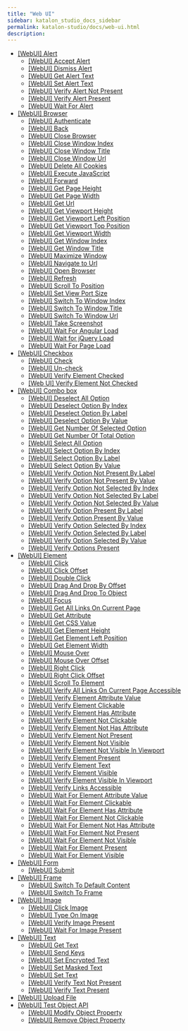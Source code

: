 ```yaml
---
title: "Web UI" 
sidebar: katalon_studio_docs_sidebar
permalink: katalon-studio/docs/web-ui.html 
description: 
---
```

*   [\[WebUI\] Alert](/display/KD/%5BWebUI%5D+Alert)
    *   [\[WebUI\] Accept Alert](/display/KD/%5BWebUI%5D+Accept+Alert)
    *   [\[WebUI\] Dismiss Alert](/display/KD/%5BWebUI%5D+Dismiss+Alert)
    *   [\[WebUI\] Get Alert Text](/display/KD/%5BWebUI%5D+Get+Alert+Text)
    *   [\[WebUI\] Set Alert Text](/display/KD/%5BWebUI%5D+Set+Alert+Text)
    *   [\[WebUI\] Verify Alert Not Present](/display/KD/%5BWebUI%5D+Verify+Alert+Not+Present)
    *   [\[WebUI\] Verify Alert Present](/display/KD/%5BWebUI%5D+Verify+Alert+Present)
    *   [\[WebUI\] Wait For Alert](/display/KD/%5BWebUI%5D+Wait+For+Alert)
*   [\[WebUI\] Browser](/display/KD/%5BWebUI%5D+Browser)
    *   [\[WebUI\] Authenticate](/display/KD/%5BWebUI%5D+Authenticate)
    *   [\[WebUI\] Back](/display/KD/%5BWebUI%5D+Back)
    *   [\[WebUI\] Close Browser](/display/KD/%5BWebUI%5D+Close+Browser)
    *   [\[WebUI\] Close Window Index](/display/KD/%5BWebUI%5D+Close+Window+Index)
    *   [\[WebUI\] Close Window Title](/display/KD/%5BWebUI%5D+Close+Window+Title)
    *   [\[WebUI\] Close Window Url](/display/KD/%5BWebUI%5D+Close+Window+Url)
    *   [\[WebUI\] Delete All Cookies](/display/KD/%5BWebUI%5D+Delete+All+Cookies)
    *   [\[WebUI\] Execute JavaScript](/display/KD/%5BWebUI%5D+Execute+JavaScript)
    *   [\[WebUI\] Forward](/display/KD/%5BWebUI%5D+Forward)
    *   [\[WebUI\] Get Page Height](/display/KD/%5BWebUI%5D+Get+Page+Height)
    *   [\[WebUI\] Get Page Width](/display/KD/%5BWebUI%5D+Get+Page+Width)
    *   [\[WebUI\] Get Url](/display/KD/%5BWebUI%5D+Get+Url)
    *   [\[WebUI\] Get Viewport Height](/display/KD/%5BWebUI%5D+Get+Viewport+Height)
    *   [\[WebUI\] Get Viewport Left Position](/display/KD/%5BWebUI%5D+Get+Viewport+Left+Position)
    *   [\[WebUI\] Get Viewport Top Position](/display/KD/%5BWebUI%5D+Get+Viewport+Top+Position)
    *   [\[WebUI\] Get Viewport Width](/display/KD/%5BWebUI%5D+Get+Viewport+Width)
    *   [\[WebUI\] Get Window Index](/display/KD/%5BWebUI%5D+Get+Window+Index)
    *   [\[WebUI\] Get Window Title](/display/KD/%5BWebUI%5D+Get+Window+Title)
    *   [\[WebUI\] Maximize Window](/display/KD/%5BWebUI%5D+Maximize+Window)
    *   [\[WebUI\] Navigate to Url](/display/KD/%5BWebUI%5D+Navigate+to+Url)
    *   [\[WebUI\] Open Browser](/display/KD/%5BWebUI%5D+Open+Browser)
    *   [\[WebUI\] Refresh](/display/KD/%5BWebUI%5D+Refresh)
    *   [\[WebUI\] Scroll To Position](/display/KD/%5BWebUI%5D+Scroll+To+Position)
    *   [\[WebUI\] Set View Port Size](/display/KD/%5BWebUI%5D+Set+View+Port+Size)
    *   [\[WebUI\] Switch To Window Index](/display/KD/%5BWebUI%5D+Switch+To+Window+Index)
    *   [\[WebUI\] Switch To Window Title](/display/KD/%5BWebUI%5D+Switch+To+Window+Title)
    *   [\[WebUI\] Switch To Window Url](/display/KD/%5BWebUI%5D+Switch+To+Window+Url)
    *   [\[WebUI\] Take Screenshot](/display/KD/%5BWebUI%5D+Take+Screenshot)
    *   [\[WebUI\] Wait For Angular Load](/display/KD/%5BWebUI%5D+Wait+For+Angular+Load)
    *   [\[WebUI\] Wait for jQuery Load](/display/KD/%5BWebUI%5D+Wait+for+jQuery+Load)
    *   [\[WebUI\] Wait For Page Load](/display/KD/%5BWebUI%5D+Wait+For+Page+Load)
*   [\[WebUI\] Checkbox](/display/KD/%5BWebUI%5D+Checkbox)
    *   [\[WebUI\] Check](/display/KD/%5BWebUI%5D+Check)
    *   [\[WebUI\] Un-check](/display/KD/%5BWebUI%5D+Un-check)
    *   [\[WebUI\] Verify Element Checked](/display/KD/%5BWebUI%5D+Verify+Element+Checked)
    *   [\[Web UI\] Verify Element Not Checked](/display/KD/%5BWeb+UI%5D+Verify+Element+Not+Checked)
*   [\[WebUI\] Combo box](/display/KD/%5BWebUI%5D+Combo+box)
    *   [\[WebUI\] Deselect All Option](/display/KD/%5BWebUI%5D+Deselect+All+Option)
    *   [\[WebUI\] Deselect Option By Index](/display/KD/%5BWebUI%5D+Deselect+Option+By+Index)
    *   [\[WebUI\] Deselect Option By Label](/display/KD/%5BWebUI%5D+Deselect+Option+By+Label)
    *   [\[WebUI\] Deselect Option By Value](/display/KD/%5BWebUI%5D+Deselect+Option+By+Value)
    *   [\[WebUI\] Get Number Of Selected Option](/display/KD/%5BWebUI%5D+Get+Number+Of+Selected+Option)
    *   [\[WebUI\] Get Number Of Total Option](/display/KD/%5BWebUI%5D+Get+Number+Of+Total+Option)
    *   [\[WebUI\] Select All Option](/display/KD/%5BWebUI%5D+Select+All+Option)
    *   [\[WebUI\] Select Option By Index](/display/KD/%5BWebUI%5D+Select+Option+By+Index)
    *   [\[WebUI\] Select Option By Label](/display/KD/%5BWebUI%5D+Select+Option+By+Label)
    *   [\[WebUI\] Select Option By Value](/display/KD/%5BWebUI%5D+Select+Option+By+Value)
    *   [\[WebUI\] Verify Option Not Present By Label](/display/KD/%5BWebUI%5D+Verify+Option+Not+Present+By+Label)
    *   [\[WebUI\] Verify Option Not Present By Value](/display/KD/%5BWebUI%5D+Verify+Option+Not+Present+By+Value)
    *   [\[WebUI\] Verify Option Not Selected By Index](/display/KD/%5BWebUI%5D+Verify+Option+Not+Selected+By+Index)
    *   [\[WebUI\] Verify Option Not Selected By Label](/display/KD/%5BWebUI%5D+Verify+Option+Not+Selected+By+Label)
    *   [\[WebUI\] Verify Option Not Selected By Value](/display/KD/%5BWebUI%5D+Verify+Option+Not+Selected+By+Value)
    *   [\[WebUI\] Verify Option Present By Label](/display/KD/%5BWebUI%5D+Verify+Option+Present+By+Label)
    *   [\[WebUI\] Verify Option Present By Value](/display/KD/%5BWebUI%5D+Verify+Option+Present+By+Value)
    *   [\[WebUI\] Verify Option Selected By Index](/display/KD/%5BWebUI%5D+Verify+Option+Selected+By+Index)
    *   [\[WebUI\] Verify Option Selected By Label](/display/KD/%5BWebUI%5D+Verify+Option+Selected+By+Label)
    *   [\[WebUI\] Verify Option Selected By Value](/display/KD/%5BWebUI%5D+Verify+Option+Selected+By+Value)
    *   [\[WebUI\] Verify Options Present](/display/KD/%5BWebUI%5D+Verify+Options+Present)
*   [\[WebUI\] Element](/display/KD/%5BWebUI%5D+Element)
    *   [\[WebUI\] Click](/display/KD/%5BWebUI%5D+Click)
    *   [\[WebUI\] Click Offset](/display/KD/%5BWebUI%5D+Click+Offset)
    *   [\[WebUI\] Double Click](/display/KD/%5BWebUI%5D+Double+Click)
    *   [\[WebUI\] Drag And Drop By Offset](/display/KD/%5BWebUI%5D+Drag+And+Drop+By+Offset)
    *   [\[WebUI\] Drag And Drop To Object](/display/KD/%5BWebUI%5D+Drag+And+Drop+To+Object)
    *   [\[WebUI\] Focus](/display/KD/%5BWebUI%5D+Focus)
    *   [\[WebUI\] Get All Links On Current Page](/display/KD/%5BWebUI%5D+Get+All+Links+On+Current+Page)
    *   [\[WebUI\] Get Attribute](/display/KD/%5BWebUI%5D+Get+Attribute)
    *   [\[WebUI\] Get CSS Value](/display/KD/%5BWebUI%5D+Get+CSS+Value)
    *   [\[WebUI\] Get Element Height](/display/KD/%5BWebUI%5D+Get+Element+Height)
    *   [\[WebUI\] Get Element Left Position](/display/KD/%5BWebUI%5D+Get+Element+Left+Position)
    *   [\[WebUI\] Get Element Width](/display/KD/%5BWebUI%5D+Get+Element+Width)
    *   [\[WebUI\] Mouse Over](/display/KD/%5BWebUI%5D+Mouse+Over)
    *   [\[WebUI\] Mouse Over Offset](/display/KD/%5BWebUI%5D+Mouse+Over+Offset)
    *   [\[WebUI\] Right Click](/display/KD/%5BWebUI%5D+Right+Click)
    *   [\[WebUI\] Right Click Offset](/display/KD/%5BWebUI%5D+Right+Click+Offset)
    *   [\[WebUI\] Scroll To Element](/display/KD/%5BWebUI%5D+Scroll+To+Element)
    *   [\[WebUI\] Verify All Links On Current Page Accessible](/display/KD/%5BWebUI%5D+Verify+All+Links+On+Current+Page+Accessible)
    *   [\[WebUI\] Verify Element Attribute Value](/display/KD/%5BWebUI%5D+Verify+Element+Attribute+Value)
    *   [\[WebUI\] Verify Element Clickable](/display/KD/%5BWebUI%5D+Verify+Element+Clickable)
    *   [\[WebUI\] Verify Element Has Attribute](/display/KD/%5BWebUI%5D+Verify+Element+Has+Attribute)
    *   [\[WebUI\] Verify Element Not Clickable](/display/KD/%5BWebUI%5D+Verify+Element+Not+Clickable)
    *   [\[WebUI\] Verify Element Not Has Attribute](/display/KD/%5BWebUI%5D+Verify+Element+Not+Has+Attribute)
    *   [\[WebUI\] Verify Element Not Present](/display/KD/%5BWebUI%5D+Verify+Element+Not+Present)
    *   [\[WebUI\] Verify Element Not Visible](/display/KD/%5BWebUI%5D+Verify+Element+Not+Visible)
    *   [\[WebUI\] Verify Element Not Visible In Viewport](/display/KD/%5BWebUI%5D+Verify+Element+Not+Visible+In+Viewport)
    *   [\[WebUI\] Verify Element Present](/display/KD/%5BWebUI%5D+Verify+Element+Present)
    *   [\[WebUI\] Verify Element Text](/display/KD/%5BWebUI%5D+Verify+Element+Text)
    *   [\[WebUI\] Verify Element Visible](/display/KD/%5BWebUI%5D+Verify+Element+Visible)
    *   [\[WebUI\] Verify Element Visible In Viewport](/display/KD/%5BWebUI%5D+Verify+Element+Visible+In+Viewport)
    *   [\[WebUI\] Verify Links Accessible](/display/KD/%5BWebUI%5D+Verify+Links+Accessible)
    *   [\[WebUI\] Wait For Element Attribute Value](/display/KD/%5BWebUI%5D+Wait+For+Element+Attribute+Value)
    *   [\[WebUI\] Wait For Element Clickable](/display/KD/%5BWebUI%5D+Wait+For+Element+Clickable)
    *   [\[WebUI\] Wait For Element Has Attribute](/display/KD/%5BWebUI%5D+Wait+For+Element+Has+Attribute)
    *   [\[WebUI\] Wait For Element Not Clickable](/display/KD/%5BWebUI%5D+Wait+For+Element+Not+Clickable)
    *   [\[WebUI\] Wait For Element Not Has Attribute](/display/KD/%5BWebUI%5D+Wait+For+Element+Not+Has+Attribute)
    *   [\[WebUI\] Wait For Element Not Present](/display/KD/%5BWebUI%5D+Wait+For+Element+Not+Present)
    *   [\[WebUI\] Wait For Element Not Visible](/display/KD/%5BWebUI%5D+Wait+For+Element+Not+Visible)
    *   [\[WebUI\] Wait For Element Present](/display/KD/%5BWebUI%5D+Wait+For+Element+Present)
    *   [\[WebUI\] Wait For Element Visible](/display/KD/%5BWebUI%5D+Wait+For+Element+Visible)
*   [\[WebUI\] Form](/display/KD/%5BWebUI%5D+Form)
    *   [\[WebUI\] Submit](/display/KD/%5BWebUI%5D+Submit)
*   [\[WebUI\] Frame](/display/KD/%5BWebUI%5D+Frame)
    *   [\[WebUI\] Switch To Default Content](/display/KD/%5BWebUI%5D+Switch+To+Default+Content)
    *   [\[WebUI\] Switch To Frame](/display/KD/%5BWebUI%5D+Switch+To+Frame)
*   [\[WebUI\] Image](/display/KD/%5BWebUI%5D+Image)
    *   [\[WebUI\] Click Image](/display/KD/%5BWebUI%5D+Click+Image)
    *   [\[WebUI\] Type On Image](/display/KD/%5BWebUI%5D+Type+On+Image)
    *   [\[WebUI\] Verify Image Present](/display/KD/%5BWebUI%5D+Verify+Image+Present)
    *   [\[WebUI\] Wait For Image Present](/display/KD/%5BWebUI%5D+Wait+For+Image+Present)
*   [\[WebUI\] Text](/display/KD/%5BWebUI%5D+Text)
    *   [\[WebUI\] Get Text](/display/KD/%5BWebUI%5D+Get+Text)
    *   [\[WebUI\] Send Keys](/display/KD/%5BWebUI%5D+Send+Keys)
    *   [\[WebUI\] Set Encrypted Text](/display/KD/%5BWebUI%5D+Set+Encrypted+Text)
    *   [\[WebUI\] Set Masked Text](/display/KD/%5BWebUI%5D+Set+Masked+Text)
    *   [\[WebUI\] Set Text](/display/KD/%5BWebUI%5D+Set+Text)
    *   [\[WebUI\] Verify Text Not Present](/display/KD/%5BWebUI%5D+Verify+Text+Not+Present)
    *   [\[WebUI\] Verify Text Present](/display/KD/%5BWebUI%5D+Verify+Text+Present)
*   [\[WebUI\] Upload File](/display/KD/%5BWebUI%5D+Upload+File)
*   [\[WebUI\] Test Object API](/display/KD/%5BWebUI%5D+Test+Object+API)
    *   [\[WebUI\] Modify Object Property](/display/KD/%5BWebUI%5D+Modify+Object+Property)
    *   [\[WebUI\] Remove Object Property](/display/KD/%5BWebUI%5D+Remove+Object+Property)